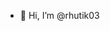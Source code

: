 - 👋 Hi, I’m @rhutik03

<!---
rhutik03/rhutik03 is a ✨ special ✨ repository because its `README.md` (this file) appears on your GitHub profile.
You can click the Preview link to take a look at your changes.
--->
